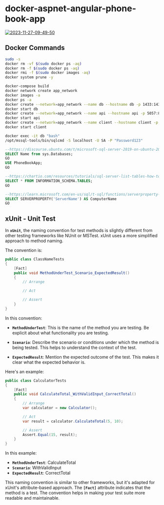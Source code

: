 # docker-aspnet-angular-phone-book-app

<a href="https://ibb.co/9G51S15"><img src="https://i.ibb.co/6NCTLTC/2023-11-27-09-49-50.gif" alt="2023-11-27-09-49-50" border="0"></a>

## Docker Commands

```bash
sudo -s
docker rm -vf $(sudo docker ps -aq)
docker rm -f $(sudo docker ps -aq)
docker rmi -f $(sudo docker images -aq)
docker system prune -y

docker-compose build
docker network create app_network
docker images -a
docker ps -a
docker create --network=app_network --name db --hostname db -p 1433:1433 [image_id]
docker start db
docker create --network=app_network --name api --hostname api -p 5057:8080 [image_id]
docker start api
docker create --network=app_network --name client --hostname client -p 4200:80 [image_id]
docker start client

docker exec -it db "bash"
/opt/mssql-tools/bin/sqlcmd -S localhost -U SA -P "Password123"
```

```sql
--https://discourse.ubuntu.com/t/microsoft-sql-server-2019-on-ubuntu-20-04/21943
SELECT Name from sys.Databases;
GO
USE PhoneBookApp;
GO

--https://chartio.com/resources/tutorials/sql-server-list-tables-how-to-show-all-tables/
SELECT * FROM INFORMATION_SCHEMA.TABLES;
GO

--https://learn.microsoft.com/en-us/sql/t-sql/functions/serverproperty-transact-sql?view=sql-server-ver16
SELECT SERVERPROPERTY('ServerName') AS ComputerName
GO
```

## xUnit - Unit Test

In **`xUnit`**, the naming convention for test methods is slightly different from other testing frameworks like NUnit or MSTest. xUnit uses a more simplified approach to method naming.

The convention is:

```csharp
public class ClassNameTests
{
    [Fact]
    public void MethodUnderTest_Scenario_ExpectedResult()
    {
        // Arrange

        // Act

        // Assert
    }
}
```

In this convention:

* **`MethodUnderTest`**: This is the name of the method you are testing. Be explicit about what functionality you are testing.

* **`Scenario`**: Describe the scenario or conditions under which the method is being tested. This helps to understand the context of the test.

* **`ExpectedResult`**: Mention the expected outcome of the test. This makes it clear what the expected behavior is.

Here's an example:

```csharp
public class CalculatorTests
{
    [Fact]
    public void CalculateTotal_WithValidInput_CorrectTotal()
    {
        // Arrange
        var calculator = new Calculator();

        // Act
        var result = calculator.CalculateTotal(5, 10);

        // Assert
        Assert.Equal(15, result);
    }
}
```

In this example:

* **`MethodUnderTest`**: CalculateTotal
* **`Scenario`**: WithValidInput
* **`ExpectedResult`**: CorrectTotal

This naming convention is similar to other frameworks, but it's adapted for xUnit's attribute-based approach. The **`[Fact]`** attribute indicates that the method is a test. The convention helps in making your test suite more readable and maintainable.








